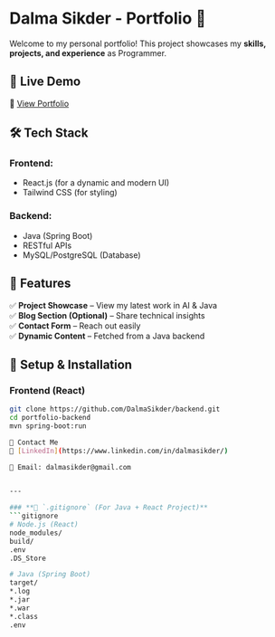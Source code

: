 # Dalma Sikder - Portfolio 🚀  

Welcome to my personal portfolio! This project showcases my **skills, projects, and experience** as Programmer.  

## 📌 Live Demo  
🔗 [View Portfolio](https://dalmasikder.github.io)  

## 🛠️ Tech Stack  
### Frontend:  
- React.js (for a dynamic and modern UI)  
- Tailwind CSS (for styling)  

### Backend:  
- Java (Spring Boot)  
- RESTful APIs  
- MySQL/PostgreSQL (Database)  

## 🚀 Features  
✅ **Project Showcase** – View my latest work in AI & Java  
✅ **Blog Section (Optional)** – Share technical insights  
✅ **Contact Form** – Reach out easily  
✅ **Dynamic Content** – Fetched from a Java backend  

## 📂 Setup & Installation  
### Frontend (React)  
```sh
git clone https://github.com/DalmaSikder/backend.git
cd portfolio-backend
mvn spring-boot:run

📩 Contact Me
🔗 [LinkedIn](https://www.linkedin.com/in/dalmasikder/)

📧 Email: dalmasikder@gmail.com


---

### **📝 `.gitignore` (For Java + React Project)**  
```gitignore
# Node.js (React)
node_modules/
build/
.env
.DS_Store

# Java (Spring Boot)
target/
*.log
*.jar
*.war
*.class
.env

